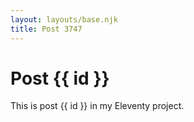 ```yaml
---
layout: layouts/base.njk
title: Post 3747
---
```


# Post {{ id }}

This is post {{ id }} in my Eleventy project.
